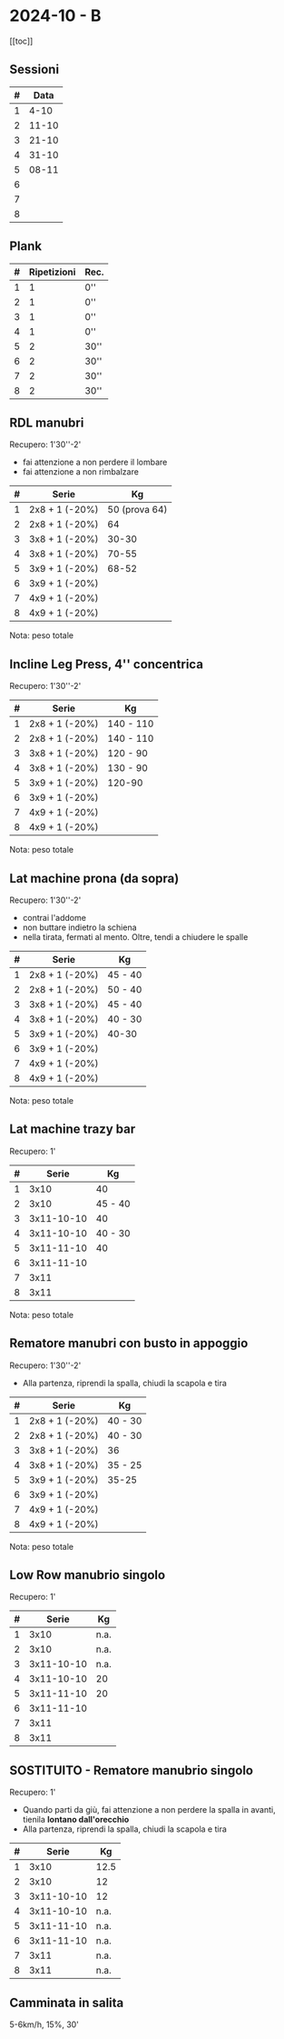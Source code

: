 # 2024-10 - B

[[toc]]

## Sessioni

| #   | Data  |
| --- | ----- |
| 1   | 4-10  |
| 2   | 11-10 |
| 3   | 21-10 |
| 4   | 31-10 |
| 5   | 08-11  |
| 6   |       |
| 7   |       |
| 8   |       |

## Plank

| #   | Ripetizioni | Rec. |
| --- | ----------- | ---- |
| 1   | 1           | 0''  |
| 2   | 1           | 0''  |
| 3   | 1           | 0''  |
| 4   | 1           | 0''  |
| 5   | 2           | 30'' |
| 6   | 2           | 30'' |
| 7   | 2           | 30'' |
| 8   | 2           | 30'' |

## RDL manubri

Recupero: 1'30''-2'

- fai attenzione a non perdere il lombare
- fai attenzione a non rimbalzare

| #   | Serie          | Kg            |
| --- | -------------- | ------------- |
| 1   | 2x8 + 1 (-20%) | 50 (prova 64) |
| 2   | 2x8 + 1 (-20%) | 64            |
| 3   | 3x8 + 1 (-20%) | 30-30         |
| 4   | 3x8 + 1 (-20%) | 70-55         |
| 5   | 3x9 + 1 (-20%) | 68-52         |
| 6   | 3x9 + 1 (-20%) |               |
| 7   | 4x9 + 1 (-20%) |               |
| 8   | 4x9 + 1 (-20%) |               |

Nota: peso totale

## Incline Leg Press, 4'' concentrica

Recupero: 1'30''-2'

| #   | Serie          | Kg        |
| --- | -------------- | --------- |
| 1   | 2x8 + 1 (-20%) | 140 - 110 |
| 2   | 2x8 + 1 (-20%) | 140 - 110 |
| 3   | 3x8 + 1 (-20%) | 120 - 90  |
| 4   | 3x8 + 1 (-20%) | 130 - 90  |
| 5   | 3x9 + 1 (-20%) | 120-90  |
| 6   | 3x9 + 1 (-20%) |           |
| 7   | 4x9 + 1 (-20%) |           |
| 8   | 4x9 + 1 (-20%) |           |

Nota: peso totale

## Lat machine prona (da sopra)

Recupero: 1'30''-2'

- contrai l'addome
- non buttare indietro la schiena
- nella tirata, fermati al mento. Oltre, tendi a chiudere le spalle

| #   | Serie          | Kg      |
| --- | -------------- | ------- |
| 1   | 2x8 + 1 (-20%) | 45 - 40 |
| 2   | 2x8 + 1 (-20%) | 50 - 40 |
| 3   | 3x8 + 1 (-20%) | 45 - 40 |
| 4   | 3x8 + 1 (-20%) | 40 - 30 |
| 5   | 3x9 + 1 (-20%) | 40-30 |
| 6   | 3x9 + 1 (-20%) |         |
| 7   | 4x9 + 1 (-20%) |         |
| 8   | 4x9 + 1 (-20%) |         |

Nota: peso totale

## Lat machine trazy bar

Recupero: 1'

| #   | Serie      | Kg      |
| --- | ---------- | ------- |
| 1   | 3x10       | 40      |
| 2   | 3x10       | 45 - 40 |
| 3   | 3x11-10-10 | 40      |
| 4   | 3x11-10-10 | 40 - 30 |
| 5   | 3x11-11-10 | 40      |
| 6   | 3x11-11-10 |         |
| 7   | 3x11       |         |
| 8   | 3x11       |         |

Nota: peso totale

## Rematore manubri con busto in appoggio

Recupero: 1'30''-2'

- Alla partenza, riprendi la spalla, chiudi la scapola e tira

| #   | Serie          | Kg      |
| --- | -------------- | ------- |
| 1   | 2x8 + 1 (-20%) | 40 - 30 |
| 2   | 2x8 + 1 (-20%) | 40 - 30 |
| 3   | 3x8 + 1 (-20%) | 36      |
| 4   | 3x8 + 1 (-20%) | 35 - 25 |
| 5   | 3x9 + 1 (-20%) | 35-25   |
| 6   | 3x9 + 1 (-20%) |         |
| 7   | 4x9 + 1 (-20%) |         |
| 8   | 4x9 + 1 (-20%) |         |

Nota: peso totale

## Low Row manubrio singolo

Recupero: 1'

| #   | Serie      | Kg   |
| --- | ---------- | ---- |
| 1   | 3x10       | n.a. |
| 2   | 3x10       | n.a. |
| 3   | 3x11-10-10 | n.a. |
| 4   | 3x11-10-10 | 20   |
| 5   | 3x11-11-10 | 20   |
| 6   | 3x11-11-10 |      |
| 7   | 3x11       |      |
| 8   | 3x11       |      |

## SOSTITUITO - Rematore manubrio singolo

Recupero: 1'

- Quando parti da giù, fai attenzione a non perdere la spalla in avanti, tienila **lontano dall'orecchio**
- Alla partenza, riprendi la spalla, chiudi la scapola e tira

| #   | Serie      | Kg   |
| --- | ---------- | ---- |
| 1   | 3x10       | 12.5 |
| 2   | 3x10       | 12   |
| 3   | 3x11-10-10 | 12   |
| 4   | 3x11-10-10 | n.a. |
| 5   | 3x11-11-10 | n.a. |
| 6   | 3x11-11-10 | n.a. |
| 7   | 3x11       | n.a. |
| 8   | 3x11       | n.a. |

## Camminata in salita

5-6km/h, 15%, 30'

